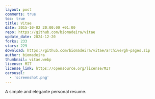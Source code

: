 ```yaml
---
layout: post
comments: true
toc: true
title: Vitae
date: 2015-10-02 20:00:00 +01:00
repo: https://github.com/biomadeira/vitae
update_date: 2024-12-20
forks: 233
stars: 229
download: https://github.com/biomadeira/vitae/archive/gh-pages.zip
author: biomadeira
thumbnail: vitae.webp
license: MIT
license_link: https://opensource.org/license/MIT
carousel:
  - 'screenshot.png'
---
```


A simple and elegante personal resume.
